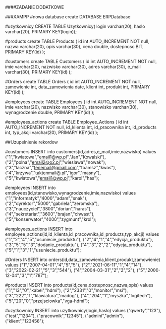 ####ZADANIE DODATKOWE

###XAMPP
#nowa database
create DATABASE ERPDatabase

#uzytkownicy
CREATE TABLE Uzytkownicy( 
login varchar(20), 
haslo varchar(20),
PRIMARY KEY(login));


#products
create TABLE Products (
	id int  AUTO_INCREMENT NOT null,
    nazwa varchar(20),
    opis varchar(30),
    cena double,
    dostepnosc  BIT,
    PRIMARY KEY(id)
);

#customers
create TABLE Customers (
	id int  AUTO_INCREMENT NOT null,
    imie varchar(20),
    nazwisko varchar(30),
    adres varchar(30),
    e_mail varchar(30),
    PRIMARY KEY(id)
);


#Orders
create TABLE Orders (
	id int  AUTO_INCREMENT NOT null,
    zamowienie int,
    data_zamowienia date,
    klient int,
    produkt int,
    PRIMARY KEY(id)
);

#employees
create TABLE Employees (
	id int  AUTO_INCREMENT NOT null,
    imie varchar(20),
    nazwisko varchar(30),
    stanowisko varchar(30),
    wynagrodzenie double,
    PRIMARY KEY(id)
);


#employees_actions
create TABLE Employee_Actions (
	id int  AUTO_INCREMENT NOT null,
    id_klienta int,
    id_pracownika int,
    id_products int,
    typ_akcji varchar(20),
    PRIMARY KEY(id)
);


##Uzupelnienie rekordow

#customers
INSERT into customers(id,adres,e_mail,imie,nazwisko) values 
("1","kwiatowa","email1@wp.pl","Jan","Kowalski"),
("2","polna","email2@o2.pl","wieslawa","nowak"),
("3","laczna","tenemail@gmail.com","toamsz","kwas"),
("4","krzywa","taktenmail@.pl","igor","masny"),
("5","kwiatowa","email1@wp.pl","karol","has");

#employees
INSERT into employees(id,stanowisko,wynagrodzenie,imie,nazwisko) values 
("1","informatyk","4000","adam","snak"),
("2","dyrektor","5000","gabriela","zeromska"),
("3","nauczyciel","3800","dorian","haras"),
("4","sekretariat","3600","brajan","chwast"),
("5","konserwator","4000","zygmunt","krol");

#employees_actions
INSERT into employee_actions(id,id_klienta,id_pracownika,id_products,typ_akcji) values 
("1","2","4","5","usuniecie_produktu"),
("2","4","1","4","edycja_produktu"),
("3","5","5","3","dodanie_produktu"),
("4","3","2","2","edycja_produktu"),
("5","1","3","1","usuniecie_produktu");

#Orders
INSERT into orders(id,data_zamowienia,klient,produkt,zamowienie) values 
("1","2007-04-01","4","5","5"),
("2","2021-06-11","1","4","14"),
("3","2022-02-21","5","3","544"),
("4","2004-03-31","2","2","2"),
("5","2000-12-04","3","1","787");

#products
INSERT into products(id,cena,dostepnosc,nazwa,opis) values ("1","13","0","kabel","hdmi"), 
("2","2331","0","monitor","msi"), 
("3","222","1","klawiatura","madog"), 
("4","204","1","myszka","logitech"), 
("5","20","0","przejsciowka","vga-hdmi");

#uzytkownicy
INSERT into uzytkownicy(login,haslo) values 
("qwerty","123"),
("test","1234"),
("pracownik","12345"),
("admini","admin"),
("klient","123456");


